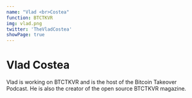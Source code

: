 ```yaml
---
name: "Vlad <br>Costea"
function: BTCTKVR
img: vlad.png
twitter: 'TheVladCostea'
showPage: true
---
```


# Vlad Costea
 
Vlad is working on BTCTKVR and is the host of the Bitcoin Takeover Podcast. He is also the creator of the open source BTCTKVR magazine.
<br><br>






